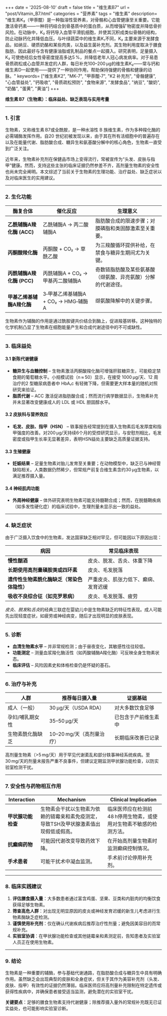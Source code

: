 +++
date = '2025-08-10'
draft = false
title = "维生素B7"
url = "post/Vitamin_B7.html"
categories = "营养素"
tags = "维生素"
description= "维生素K₂（甲萘醌）是一种脂溶性营养素，对骨骼和心血管健康至关重要。它能激活骨钙素——一种将钙结合到骨基质中的蛋白质，从而增强矿物密度并降低骨折风险。在动脉中，K₂ 将钙导入血管平滑肌细胞，并使其沉积成类似骨骼的结构，防止动脉钙化并降低血压。与叶绿蔬菜中的维生素K₁不同，K₂ 主要来源于发酵食品，如纳豆、硬质奶酪和某些肉类，以及益生菌补充剂。其生物利用度取决于膳食脂肪，因此最好与含有健康油脂或乳制品的餐点一起摄入。研究表明，足量摄入K₂ 可使绝经后女性骨密度提高多达5 %，并降低老年人冠心病发病率。对于易患骨质疏松或心血管并发症的人群，每日补充100–200 µg的维生素K₂——常与钙和维生素D一起使用——提供了一种协同作用，帮助保持强健的骨骼和健康的动脉。"
keywords= ["维生素K2", "MK‑7", "甲萘醌‑7", "K2 补充剂", "骨骼健康", "心血管益处", "钙吸收", "骨质疏松预防", "食物来源", "发酵食品", "纳豆", "酸奶", "奶酪", "蛋黄", "黄油"]
+++

**维生素 B7（生物素）：临床益处、缺乏表现与实用考量**

---

### 1. 引言  

生物素，又称维生素 B7或全酰胺，是一种水溶性 B 族维生素，作为多种羧化酶的必需辅酶发挥作用。自20 世纪初被发现以来，由于其在所有活细胞中的普遍存在以及在能量代谢、脂肪酸合成、糖异生和氨基酸分解中的核心角色，生物素一直受到广泛关注。

近年来，生物素补充剂在保健品市场上变得流行，常被宣传为“头发、皮肤与指甲”健康。然而，支持这些主张的临床证据仍然参差不齐，高剂量生物素的安全性也尚未完全阐明。本文综述了当前关于生物素的生理功能、治疗益处、缺乏症状以及对临床医生的实用建议。

---

### 2. 生化功能  

| 酶复合体 | 催化反应 | 生理意义 |
|----------------|--------------------|---------------------------|
| **乙酰辅酶A羧化酶 (ACC)** | 乙酰辅酶A → 丙二酸辅酶A | 脂肪酸合成的限速步骤；对膜磷脂和类固醇激素至关重要。 |
| **丙酮酸羧化酶** | 丙酮酸 + CO₂ → 草酰乙酸 | 为三羧酸循环提供补给，在禁食与糖异生期间尤为关键。 |
| **丙酰辅酶A羧化酶 (PCC)** | 丙酰辅酶A + CO₂ → 甲基丙二酸辅酶A | 奇数链脂肪酸及某些氨基酸（缬氨酸、异亮氨酸）分解的代谢途径。 |
| **甲基乙烯基辅酶A羧化酶** | 3‑甲基乙烯基辅酶A + CO₂ → HMG‑辅酶A | 缬氨酸降解中的关键步骤。 |

生物素作为辅酶的作用是通过酰胺键共价结合到酶上，促进羧基转移。这种独特的化学机制凸显了生物素在细胞能量产生和合成代谢途径中的不可或缺性。

---

### 3. 临床益处  

#### 3.1 新陈代谢健康  
- **糖异生与血糖控制** – 生物素激活丙酮酸羧化酶可增强肝脏糖异生，可能稳定禁食期的葡萄糖水平。小规模试验（n ≈ 50）显示，在接受 1000 µg/天、12 周治疗的2 型糖尿病患者中 HbA₁c 有轻微下降，但需要更大样本量的随机对照研究来验证。  
- **脂质代谢** – ACC 激活促进脂肪酸合成；然而流行病学数据显示，生物素补充并未显著改变健康成人的 LDL 或 HDL 胆固醇水平。

#### 3.2 皮肤科与营养效应  
- **毛发、皮肤、指甲（HSN）** – 轶事报告经常提到在摄入生物素后毛发厚度和指甲强度的改善。对200 µg/天持续6个月的受控研究显示，与安慰剂相比，毛发密度或指甲生长率无显著差异，表明HSN益处主要缺乏高质量证据支持。

#### 3.3 生殖健康  
- **妊娠结果** – 足量生物素对胎儿发育至关重要；在动物模型中，缺乏已与神经管缺陷相关。人类数据仍然稀少，但常规产前复合维生素含约30 µg生物素，以满足推荐摄入量。

#### 3.4 神经肌肉功能  
- **外周神经健康** – 体外研究表明生物素可能支持髓鞘合成；然而，在脱髓鞘疾病（如多发性硬化症）的临床试验中，生理剂量未显示出一致的益处。

---

### 4. 缺乏症状  

由于广泛摄入饮食中的生物素，发达国家缺乏相对罕见，但可能因以下原因出现：

| 病因 | 常见临床表现 |
|----------|-------------------------------|
| **慢性酗酒** | 皮炎、脱发、舌炎、体重下降 |
| **长期使用高剂量磺胺类或四环素** | 皮炎、毛发脱落 |
| **遗传性生物素酰化酶缺乏（常染色体隐性）** | 严重皮炎、肌张力低下、癫痫、发育迟缓 |
| **吸收不良综合征（如克罗恩病）** | 皮炎、毛发脱落、疲劳 |

*皮炎*、*脱发*和*舌炎*的经典三联症在婴幼儿中是生物素缺乏的特征性表现。成人可能先出现轻度症状，如疲劳或神经病变，随后才出现明显的皮肤表现。

---

### 5. 诊断  

- **血清生物素水平** – 并非常规检测；由于昼夜变化，其敏感性往往较低。  
- **功能测定** – 测量血浆羧化酶活性（如丙酸辅酶A羧化酶）可反映全身生物素状态。  
- **临床评估** – 风险因素史和体格检查仍是怀疑的基石。

---

### 6. 治疗与补充  

| 人群 | 推荐每日摄入量 | 证据基础 |
|------------|--------------------------|---------------|
| 成人（一般） | 30 µg/天（USDA RDA） | 对大多数饮食足够 |
| 孕妇/哺乳期女性 | 35–50 µg/天 | 已包含于产前维生素中 |
| 生物素酰化酶缺乏 | 10–20 mg/天（高剂量治疗） | 长期临床改善已记录 |

高剂量生物素（>5 mg/天）用于罕见代谢紊乱和部分轶事神经系统疾病。至30 mg/天的剂量未报告严重不良事件，但建议定期监测甲状腺功能检查，以防实验室检测干扰。

---

### 7. 安全性与药物相互作用

| Interaction | Mechanism | Clinical Implication |
|-------------|-----------|----------------------|
| **甲状腺功能检查** | 生物素会干扰以生物素为依赖的链霉亲和素免疫测定，导致TSH及甲状腺激素值出现假低或假高。 | 临床医师应在检测前48 h停用生物素，或使用对生物素不敏感的检测方法。 |
| **抗癫痫药物** | 可能因代谢改变导致药效下降。 | 在开始高剂量生物素时监测癫痫控制情况。 |
| **手术患者** | 可能干扰术中凝血监测。 | 手术前讨论停用补充剂。 |

---

### 8. 临床实践建议

1. **评估膳食摄入量**：大多数患者通过富含鸡蛋、坚果、豆类和内脏肉的均衡饮食获得足够生物素。  
2. **筛查高危人群**：对出现无明显原因的皮炎或神经发育迟缓的新生儿考虑进行生物素酶缺乏症检测。  
3. **谨慎使用补充剂**：仅在确认代谢疾病后推荐治疗性剂量；避免因美容目的而常规补充。  
4. **实验室协调**：在甲状腺功能检查或其他链霉亲和素测定前，告知患者及实验室人员正在使用生物素。

---

### 9. 结论

生物素是一种重要的辅酶，参与基础代谢通路，在脂肪酸合成与糖异生中具有明确作用。虽然缺乏会出现典型的皮肤和全身症状，但关于其作为美容补充剂（头发、皮肤、指甲）有效性的证据仍然薄弱。临床医师应将高剂量补充限制在特定遗传或获得性疾病中，并确保患者接受适当监测，避免潜在的实验室干扰。

**关键要点**：足够的膳食生物素支持代谢健康；除推荐摄入量外的常规补充既无已证实益处，也可能影响实验室诊断。